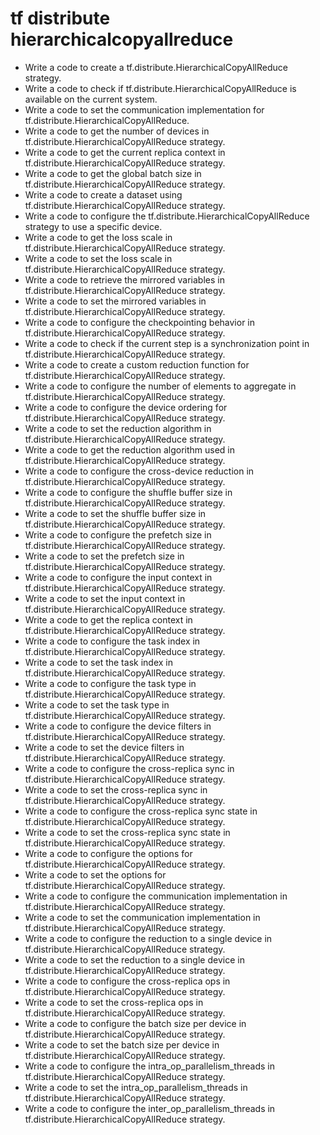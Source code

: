 # tf distribute hierarchicalcopyallreduce

- Write a code to create a tf.distribute.HierarchicalCopyAllReduce strategy.
- Write a code to check if tf.distribute.HierarchicalCopyAllReduce is available on the current system.
- Write a code to set the communication implementation for tf.distribute.HierarchicalCopyAllReduce.
- Write a code to get the number of devices in tf.distribute.HierarchicalCopyAllReduce strategy.
- Write a code to get the current replica context in tf.distribute.HierarchicalCopyAllReduce strategy.
- Write a code to get the global batch size in tf.distribute.HierarchicalCopyAllReduce strategy.
- Write a code to create a dataset using tf.distribute.HierarchicalCopyAllReduce strategy.
- Write a code to configure the tf.distribute.HierarchicalCopyAllReduce strategy to use a specific device.
- Write a code to get the loss scale in tf.distribute.HierarchicalCopyAllReduce strategy.
- Write a code to set the loss scale in tf.distribute.HierarchicalCopyAllReduce strategy.
- Write a code to retrieve the mirrored variables in tf.distribute.HierarchicalCopyAllReduce strategy.
- Write a code to set the mirrored variables in tf.distribute.HierarchicalCopyAllReduce strategy.
- Write a code to configure the checkpointing behavior in tf.distribute.HierarchicalCopyAllReduce strategy.
- Write a code to check if the current step is a synchronization point in tf.distribute.HierarchicalCopyAllReduce strategy.
- Write a code to create a custom reduction function for tf.distribute.HierarchicalCopyAllReduce strategy.
- Write a code to configure the number of elements to aggregate in tf.distribute.HierarchicalCopyAllReduce strategy.
- Write a code to configure the device ordering for tf.distribute.HierarchicalCopyAllReduce strategy.
- Write a code to set the reduction algorithm in tf.distribute.HierarchicalCopyAllReduce strategy.
- Write a code to get the reduction algorithm used in tf.distribute.HierarchicalCopyAllReduce strategy.
- Write a code to configure the cross-device reduction in tf.distribute.HierarchicalCopyAllReduce strategy.
- Write a code to configure the shuffle buffer size in tf.distribute.HierarchicalCopyAllReduce strategy.
- Write a code to set the shuffle buffer size in tf.distribute.HierarchicalCopyAllReduce strategy.
- Write a code to configure the prefetch size in tf.distribute.HierarchicalCopyAllReduce strategy.
- Write a code to set the prefetch size in tf.distribute.HierarchicalCopyAllReduce strategy.
- Write a code to configure the input context in tf.distribute.HierarchicalCopyAllReduce strategy.
- Write a code to set the input context in tf.distribute.HierarchicalCopyAllReduce strategy.
- Write a code to get the replica context in tf.distribute.HierarchicalCopyAllReduce strategy.
- Write a code to configure the task index in tf.distribute.HierarchicalCopyAllReduce strategy.
- Write a code to set the task index in tf.distribute.HierarchicalCopyAllReduce strategy.
- Write a code to configure the task type in tf.distribute.HierarchicalCopyAllReduce strategy.
- Write a code to set the task type in tf.distribute.HierarchicalCopyAllReduce strategy.
- Write a code to configure the device filters in tf.distribute.HierarchicalCopyAllReduce strategy.
- Write a code to set the device filters in tf.distribute.HierarchicalCopyAllReduce strategy.
- Write a code to configure the cross-replica sync in tf.distribute.HierarchicalCopyAllReduce strategy.
- Write a code to set the cross-replica sync in tf.distribute.HierarchicalCopyAllReduce strategy.
- Write a code to configure the cross-replica sync state in tf.distribute.HierarchicalCopyAllReduce strategy.
- Write a code to set the cross-replica sync state in tf.distribute.HierarchicalCopyAllReduce strategy.
- Write a code to configure the options for tf.distribute.HierarchicalCopyAllReduce strategy.
- Write a code to set the options for tf.distribute.HierarchicalCopyAllReduce strategy.
- Write a code to configure the communication implementation in tf.distribute.HierarchicalCopyAllReduce strategy.
- Write a code to set the communication implementation in tf.distribute.HierarchicalCopyAllReduce strategy.
- Write a code to configure the reduction to a single device in tf.distribute.HierarchicalCopyAllReduce strategy.
- Write a code to set the reduction to a single device in tf.distribute.HierarchicalCopyAllReduce strategy.
- Write a code to configure the cross-replica ops in tf.distribute.HierarchicalCopyAllReduce strategy.
- Write a code to set the cross-replica ops in tf.distribute.HierarchicalCopyAllReduce strategy.
- Write a code to configure the batch size per device in tf.distribute.HierarchicalCopyAllReduce strategy.
- Write a code to set the batch size per device in tf.distribute.HierarchicalCopyAllReduce strategy.
- Write a code to configure the intra_op_parallelism_threads in tf.distribute.HierarchicalCopyAllReduce strategy.
- Write a code to set the intra_op_parallelism_threads in tf.distribute.HierarchicalCopyAllReduce strategy.
- Write a code to configure the inter_op_parallelism_threads in tf.distribute.HierarchicalCopyAllReduce strategy.